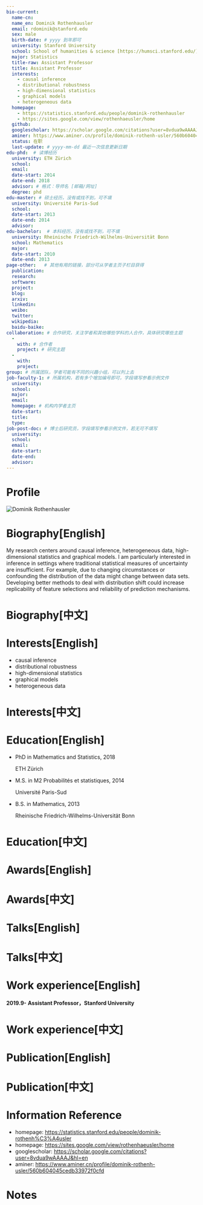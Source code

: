 ```yaml
---
bio-current:
  name-cn: 
  name_en: Dominik Rothenhausler
  email: rdominik@stanford.edu
  sex: male
  birth-date: # yyyy 到年即可
  university: Stanford University 
  school: School of humanities & science [https://humsci.stanford.edu/]
  major: Statistics
  title-raw: Assistant Professor
  title: Assistant Professor
  interests: 
    - causal inference
    - distributional robustness
    - high-dimensional statistics
    - graphical models
    - heterogeneous data
  homepage: 
    - https://statistics.stanford.edu/people/dominik-rothenhausler
    - https://sites.google.com/view/rothenhaeusler/home
  github: 
  googlescholar: https://scholar.google.com/citations?user=8vdua9wAAAAJ&hl=en 
  aminer: https://www.aminer.cn/profile/dominik-rothenh-usler/560b604045cedb33972f0cfd
  status: 在职
  last-update: # yyyy-mm-dd 最近一次信息更新日期
edu-phd:  # 读博经历
  university: ETH Zürich
  school: 
  email: 
  date-start: 2014
  date-end: 2018 
  advisor: # 格式：导师名 [邮箱/网址]
  degree: phd
edu-master: # 硕士经历，没有或找不到，可不填
  university: Université Paris-Sud
  school: 
  date-start: 2013
  date-end: 2014
  advisor:
edu-bachelor:  # 本科经历，没有或找不到，可不填
  university: Rheinische Friedrich-Wilhelms-Universität Bonn
  school: Mathematics
  major: 
  date-start: 2010
  date-end: 2013
page-other:   # 其他有用的链接，部分可从学者主页子栏目获得
  publication: 
  research: 
  software: 
  project: 
  blog: 
  arxiv: 
  linkedin: 
  weibo:
  twitter:
  wikipedia:
  baidu-baike:
collaboration: # 合作研究，关注学者和其他哪些学科的人合作，具体研究哪些主题
  - 
    with: # 合作者
    project: # 研究主题
  - 
    with: 
    project: 
group: # 所属团队，学者可能有不同的兴趣小组，可以列上去
job-faculty-1: # 所属机构，若有多个增加编号即可，字段填写参看示例文件
  university: 
  school: 
  major: 
  email: 
  homepage: # 机构内学者主页
  date-start: 
  title: 
  type: 
job-post-doc: # 博士后研究员，字段填写参看示例文件，若无可不填写
  university: 
  school: 
  email: 
  date-start: 
  date-end: 
  advisor: 
---
```


# Profile

![Dominik Rothenhausler](https://statistics.stanford.edu/sites/g/files/sbiybj6031/f/styles/large-square/public/Dominik-Rothenh%C3%A4usler.jpg?itok=PUkQ2ZZO)

# Biography[English]

My research centers around causal inference, heterogeneous data, high-dimensional statistics and graphical models. I am particularly interested in inference in settings where traditional statistical measures of uncertainty are insufficient. For example, due to changing circumstances or confounding the distribution of the data might change between data sets. Developing better methods to deal with distribution shift could increase replicability of feature selections and reliability of prediction mechanisms.

# Biography[中文]

# Interests[English]

- causal inference
- distributional robustness
- high-dimensional statistics
- graphical models
- heterogeneous data

# Interests[中文]

# Education[English]

- PhD in Mathematics and Statistics, 2018
    
    ETH Zürich

- M.S. in M2 Probabilités et statistiques, 2014
    
    Université Paris-Sud

- B.S. in Mathematics, 2013
    
    Rheinische Friedrich-Wilhelms-Universität Bonn

# Education[中文]

# Awards[English]

# Awards[中文]

# Talks[English]

# Talks[中文]

# Work experience[English]

**2019.9-**  **Assistant Professor，Stanford University**

# Work experience[中文]

# Publication[English]

# Publication[中文]

# Information Reference

- homepage: https://statistics.stanford.edu/people/dominik-rothenh%C3%A4usler
- homepage: https://sites.google.com/view/rothenhaeusler/home
- googlescholar: https://scholar.google.com/citations?user=8vdua9wAAAAJ&hl=en 
- aminer: https://www.aminer.cn/profile/dominik-rothenh-usler/560b604045cedb33972f0cfd

# Notes